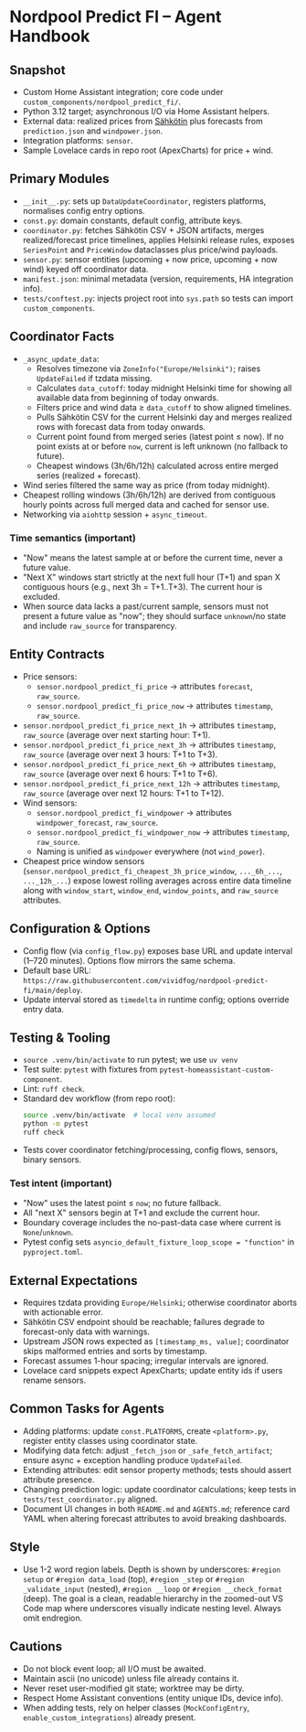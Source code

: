 # Nordpool Predict FI – Agent Handbook

## Snapshot
- Custom Home Assistant integration; core code under `custom_components/nordpool_predict_fi/`.
- Python 3.12 target; asynchronous I/O via Home Assistant helpers.
- External data: realized prices from [Sähkötin](https://sahkotin.fi/hours) plus forecasts from `prediction.json` and `windpower.json`.
- Integration platforms: `sensor`.
- Sample Lovelace cards in repo root (ApexCharts) for price + wind.

## Primary Modules
- `__init__.py`: sets up `DataUpdateCoordinator`, registers platforms, normalises config entry options.
- `const.py`: domain constants, default config, attribute keys.
- `coordinator.py`: fetches Sähkötin CSV + JSON artifacts, merges realized/forecast price timelines, applies Helsinki release rules, exposes `SeriesPoint` and `PriceWindow` dataclasses plus price/wind payloads.
- `sensor.py`: sensor entities (upcoming + now price, upcoming + now wind) keyed off coordinator data.
- `manifest.json`: minimal metadata (version, requirements, HA integration info).
- `tests/conftest.py`: injects project root into `sys.path` so tests can import `custom_components`.

## Coordinator Facts
- `_async_update_data`:
  - Resolves timezone via `ZoneInfo("Europe/Helsinki")`; raises `UpdateFailed` if tzdata missing.
  - Calculates `data_cutoff`: today midnight Helsinki time for showing all available data from beginning of today onwards.
  - Filters price and wind data ≥ `data_cutoff` to show aligned timelines.
  - Pulls Sähkötin CSV for the current Helsinki day and merges realized rows with forecast data from today onwards.
  - Current point found from merged series (latest point ≤ now). If no point exists at or before `now`, current is left unknown (no fallback to future).
  - Cheapest windows (3h/6h/12h) calculated across entire merged series (realized + forecast).
- Wind series filtered the same way as price (from today midnight).
- Cheapest rolling windows (3h/6h/12h) are derived from contiguous hourly points across full merged data and cached for sensor use.
- Networking via `aiohttp` session + `async_timeout`.

### Time semantics (important)
- "Now" means the latest sample at or before the current time, never a future value.
- "Next X" windows start strictly at the next full hour (T+1) and span X contiguous hours (e.g., next 3h = T+1..T+3). The current hour is excluded.
- When source data lacks a past/current sample, sensors must not present a future value as "now"; they should surface `unknown`/no state and include `raw_source` for transparency.

## Entity Contracts
- Price sensors:
  - `sensor.nordpool_predict_fi_price` → attributes `forecast`, `raw_source`.
  - `sensor.nordpool_predict_fi_price_now` → attributes `timestamp`, `raw_source`.
- `sensor.nordpool_predict_fi_price_next_1h` → attributes `timestamp`, `raw_source` (average over next starting hour: T+1).
- `sensor.nordpool_predict_fi_price_next_3h` → attributes `timestamp`, `raw_source` (average over next 3 hours: T+1 to T+3).
- `sensor.nordpool_predict_fi_price_next_6h` → attributes `timestamp`, `raw_source` (average over next 6 hours: T+1 to T+6).
- `sensor.nordpool_predict_fi_price_next_12h` → attributes `timestamp`, `raw_source` (average over next 12 hours: T+1 to T+12).
- Wind sensors:
  - `sensor.nordpool_predict_fi_windpower` → attributes `windpower_forecast`, `raw_source`.
  - `sensor.nordpool_predict_fi_windpower_now` → attributes `timestamp`, `raw_source`.
  - Naming is unified as `windpower` everywhere (not `wind_power`).
- Cheapest price window sensors (`sensor.nordpool_predict_fi_cheapest_3h_price_window`, `..._6h_...`, `..._12h_...`) expose lowest rolling averages across entire data timeline along with `window_start`, `window_end`, `window_points`, and `raw_source` attributes.

## Configuration & Options
- Config flow (via `config_flow.py`) exposes base URL and update interval (1–720 minutes). Options flow mirrors the same schema.
- Default base URL: `https://raw.githubusercontent.com/vividfog/nordpool-predict-fi/main/deploy`.
- Update interval stored as `timedelta` in runtime config; options override entry data.

## Testing & Tooling
- `source .venv/bin/activate` to run pytest; we use `uv venv`
- Test suite: `pytest` with fixtures from `pytest-homeassistant-custom-component`.
- Lint: `ruff check`.
- Standard dev workflow (from repo root):
  ```bash
  source .venv/bin/activate  # local venv assumed
  python -m pytest
  ruff check
  ```
- Tests cover coordinator fetching/processing, config flows, sensors, binary sensors.

### Test intent (important)
- "Now" uses the latest point ≤ `now`; no future fallback.
- All "next X" sensors begin at T+1 and exclude the current hour.
- Boundary coverage includes the no-past-data case where current is `None`/`unknown`.
- Pytest config sets `asyncio_default_fixture_loop_scope = "function"` in `pyproject.toml`.

## External Expectations
- Requires tzdata providing `Europe/Helsinki`; otherwise coordinator aborts with actionable error.
- Sähkötin CSV endpoint should be reachable; failures degrade to forecast-only data with warnings.
- Upstream JSON rows expected as `[timestamp_ms, value]`; coordinator skips malformed entries and sorts by timestamp.
- Forecast assumes 1-hour spacing; irregular intervals are ignored.
- Lovelace card snippets expect ApexCharts; update entity ids if users rename sensors.

## Common Tasks for Agents
- Adding platforms: update `const.PLATFORMS`, create `<platform>.py`, register entity classes using coordinator state.
- Modifying data fetch: adjust `_fetch_json` or `_safe_fetch_artifact`; ensure async + exception handling produce `UpdateFailed`.
- Extending attributes: edit sensor property methods; tests should assert attribute presence.
- Changing prediction logic: update coordinator calculations; keep tests in `tests/test_coordinator.py` aligned.
- Document UI changes in both `README.md` and `AGENTS.md`; reference card YAML when altering forecast attributes to avoid breaking dashboards.

## Style
- Use 1-2 word region labels. Depth is shown by underscores: `#region setup` or `#region data_load` (top), `#region _step` or `#region _validate_input` (nested), `#region __loop` or `#region __check_format` (deep). The goal is a clean, readable hierarchy in the zoomed-out VS Code map where underscores visually indicate nesting level. Always omit endregion.

## Cautions
- Do not block event loop; all I/O must be awaited.
- Maintain ascii (no unicode) unless file already contains it.
- Never reset user-modified git state; worktree may be dirty.
- Respect Home Assistant conventions (entity unique IDs, device info).
- When adding tests, rely on helper classes (`MockConfigEntry`, `enable_custom_integrations`) already present.

